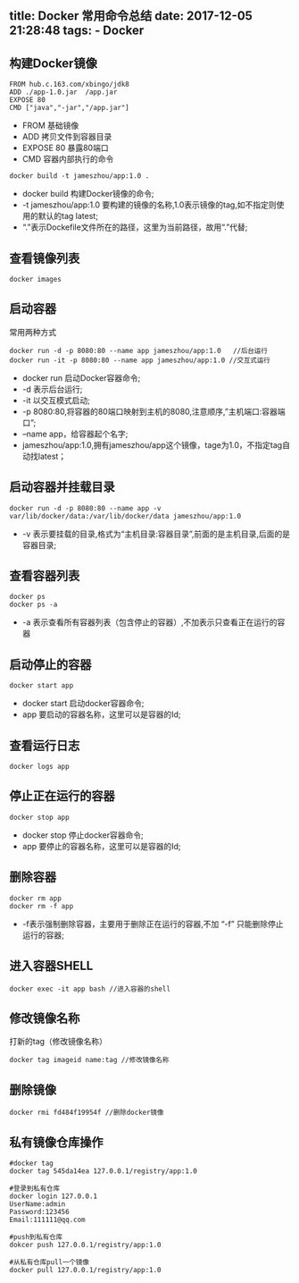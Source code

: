 title: Docker 常用命令总结
date: 2017-12-05 21:28:48
tags: 
    - Docker
---

## 构建Docker镜像
```
FROM hub.c.163.com/xbingo/jdk8
ADD ./app-1.0.jar  /app.jar
EXPOSE 80
CMD ["java","-jar","/app.jar"]
```
* FROM 基础镜像
* ADD 拷贝文件到容器目录
* EXPOSE 80 暴露80端口
* CMD 容器内部执行的命令

<!-- more -->

```
docker build -t jameszhou/app:1.0 .
```
* docker build 构建Docker镜像的命令;
* -t jameszhou/app:1.0 要构建的镜像的名称,1.0表示镜像的tag,如不指定则使用的默认的tag latest;
* “.”表示Dockefile文件所在的路径，这里为当前路径，故用“.”代替;

## 查看镜像列表
```
docker images
```

## 启动容器
常用两种方式
```
docker run -d -p 8080:80 --name app jameszhou/app:1.0   //后台运行
docker run -it -p 8080:80 --name app jameszhou/app:1.0 //交互式运行
```
* docker run 启动Docker容器命令;
* -d 表示后台运行;
* -it 以交互模式启动;
* -p 8080:80,将容器的80端口映射到主机的8080,注意顺序,”主机端口:容器端口”;
* –name app，给容器起个名字;
* jameszhou/app:1.0,拥有jameszhou/app这个镜像，tage为1.0，不指定tag自动找latest；

## 启动容器并挂载目录
```
docker run -d -p 8080:80 --name app -v var/lib/docker/data:/var/lib/docker/data jameszhou/app:1.0   
```
* -v 表示要挂载的目录,格式为“主机目录:容器目录”,前面的是主机目录,后面的是容器目录;

## 查看容器列表

```
docker ps 
docker ps -a
```
* -a 表示查看所有容器列表（包含停止的容器）,不加表示只查看正在运行的容器

## 启动停止的容器

```
docker start app
```

* docker start 启动docker容器命令;
* app 要启动的容器名称，这里可以是容器的Id;

## 查看运行日志

```
docker logs app
```

## 停止正在运行的容器

```
docker stop app
```

* docker stop 停止docker容器命令;
* app 要停止的容器名称，这里可以是容器的Id;

## 删除容器

```
docker rm app   
docker rm -f app 

```
* -f表示强制删除容器，主要用于删除正在运行的容器,不加 “-f” 只能删除停止运行的容器;

## 进入容器SHELL
```
docker exec -it app bash //进入容器的shell
```

## 修改镜像名称

打新的tag（修改镜像名称）

```
docker tag imageid name:tag //修改镜像名称
```
## 删除镜像

```
docker rmi fd484f19954f //删除docker镜像
```

## 私有镜像仓库操作

```
#docker tag
docker tag 545da14ea 127.0.0.1/registry/app:1.0

#登录到私有仓库
docker login 127.0.0.1
UserName:admin
Password:123456
Email:111111@qq.com

#push到私有仓库
dokcer push 127.0.0.1/registry/app:1.0

#从私有仓库pull一个镜像
docker pull 127.0.0.1/registry/app:1.0
```



